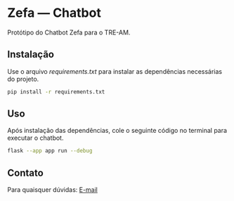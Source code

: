 # Zefa — Chatbot

Protótipo do Chatbot Zefa para o TRE-AM.


## Instalação

Use o arquivo *requirements.txt* para instalar as dependências necessárias do projeto.

```bash
pip install -r requirements.txt
```

## Uso

Após instalação das dependências, cole o seguinte código no terminal para executar o chatbot.

```bash
flask --app app run --debug
```

## Contato

Para quaisquer dúvidas:
[E-mail](<mailto:joao.almpessoa@gmail.com>)